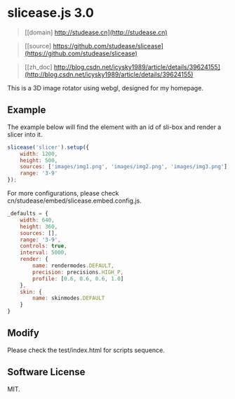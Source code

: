 # slicease.js 3.0

> [[domain] http://studease.cn](http://studease.cn)

> [[source] https://github.com/studease/slicease](https://github.com/studease/slicease)

> [[zh_doc] http://blog.csdn.net/icysky1989/article/details/39624155](http://blog.csdn.net/icysky1989/article/details/39624155)

This is a 3D image rotator using webgl, designed for my homepage. 


## Example

The example below will find the element with an id of sli-box and render a slicer into it.

```js
slicease('slicer').setup({
	width: 1200,
	height: 500,
	sources: ['images/img1.png', 'images/img2.png', 'images/img3.png'],
	range: '3-9'
});
```

For more configurations, please check cn/studease/embed/slicease.embed.config.js.

```js
_defaults = {
	width: 640,
	height: 360,
	sources: [],
	range: '3-9',
	controls: true,
	interval: 5000,
	render: {
		name: rendermodes.DEFAULT,
		precision: precisions.HIGH_P,
		profile: [0.6, 0.6, 0.6, 1.0]
	},
	skin: {
		name: skinmodes.DEFAULT
	}
}
```


## Modify

Please check the test/index.html for scripts sequence.


## Software License

MIT.
